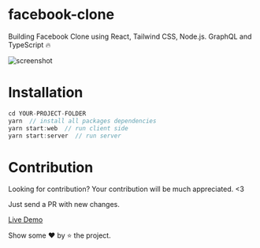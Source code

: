 # facebook-clone

Building Facebook Clone using React, Tailwind CSS, Node.js. GraphQL and TypeScript 🔥

<img src="https://repository-images.githubusercontent.com/295202619/a69feb00-ce17-11eb-99c0-88a325f87bf9" alt="screenshot"/>

# Installation

```javascript
cd YOUR-PROJECT-FOLDER
yarn  // install all packages dependencies
yarn start:web  // run client side
yarn start:server  // run server
```

# Contribution

Looking for contribution? Your contribution will be much appreciated. <3

Just send a PR with new changes.

[Live Demo](https://fb-clone-f.netlify.app)

Show some ❤️ by ⭐ the project.
